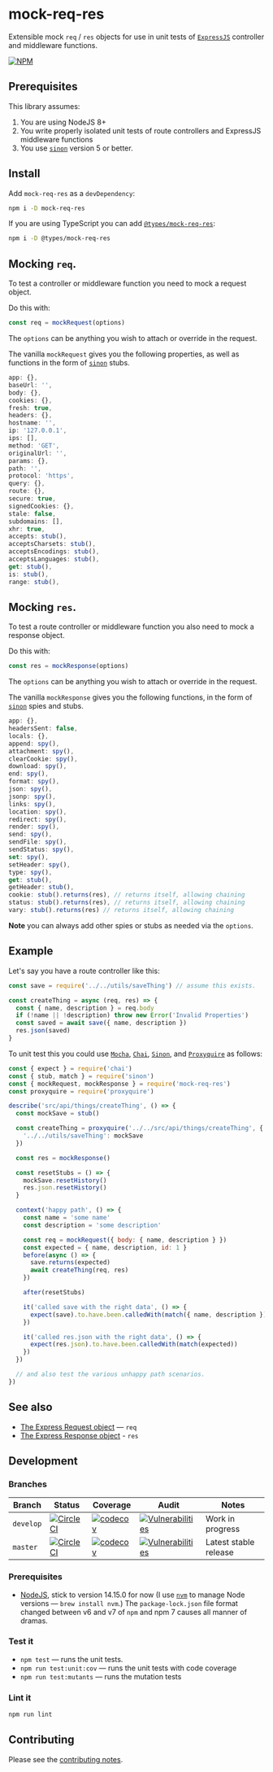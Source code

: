 # mock-req-res

Extensible mock `req` / `res` objects for use in unit tests of [`ExpressJS`](https://expressjs.com) controller and middleware functions.

[![NPM](https://nodei.co/npm/mock-req-res.png)](https://nodei.co/npm/mock-req-res/)

## Prerequisites

This library assumes:

1. You are using NodeJS 8+
2. You write properly isolated unit tests of route controllers and ExpressJS middleware functions
3. You use [`sinon`](https://sinonjs.org) version 5 or better.

## Install

Add `mock-req-res` as a `devDependency`:

```sh
npm i -D mock-req-res
```

If you are using TypeScript you can add [`@types/mock-req-res`](https://www.npmjs.com/package/@types/mock-req-res):

```sh
npm i -D @types/mock-req-res
```

## Mocking `req`.

To test a controller or middleware function you need to mock a request object.

Do this with:

```js
const req = mockRequest(options)
```

The `options` can be anything you wish to attach or override in the request.

The vanilla `mockRequest` gives you the following properties, as well as functions in the form of [`sinon`](https://sinonjs.org) stubs.

```js
app: {},
baseUrl: '',
body: {},
cookies: {},
fresh: true,
headers: {},
hostname: '',
ip: '127.0.0.1',
ips: [],
method: 'GET',
originalUrl: '',
params: {},
path: '',
protocol: 'https',
query: {},
route: {},
secure: true,
signedCookies: {},
stale: false,
subdomains: [],
xhr: true,
accepts: stub(),
acceptsCharsets: stub(),
acceptsEncodings: stub(),
acceptsLanguages: stub(),
get: stub(),
is: stub(),
range: stub(),
```

## Mocking `res`.

To test a route controller or middleware function you also need to mock a response object.

Do this with:

```js
const res = mockResponse(options)
```

The `options` can be anything you wish to attach or override in the request.

The vanilla `mockResponse` gives you the following functions, in the form of [`sinon`](https://sinonjs.org) spies and stubs.

```js
app: {},
headersSent: false,
locals: {},
append: spy(),
attachment: spy(),
clearCookie: spy(),
download: spy(),
end: spy(),
format: spy(),
json: spy(),
jsonp: spy(),
links: spy(),
location: spy(),
redirect: spy(),
render: spy(),
send: spy(),
sendFile: spy(),
sendStatus: spy(),
set: spy(),
setHeader: spy(),
type: spy(),
get: stub(),
getHeader: stub(),
cookie: stub().returns(res), // returns itself, allowing chaining
status: stub().returns(res), // returns itself, allowing chaining
vary: stub().returns(res) // returns itself, allowing chaining
```

**Note** you can always add other spies or stubs as needed via the `options`.

## Example

Let's say you have a route controller like this:

```js
const save = require('../../utils/saveThing') // assume this exists.

const createThing = async (req, res) => {
  const { name, description } = req.body
  if (!name || !description) throw new Error('Invalid Properties')
  const saved = await save({ name, description })
  res.json(saved)
}
```

To unit test this you could use [`Mocha`](https://mochajs.org), [`Chai`](http://www.chaijs.com), [`Sinon`](https://sinonjs.org), and [`Proxyquire`](https://github.com/thlorenz/proxyquire) as follows:

```js
const { expect } = require('chai')
const { stub, match } = require('sinon')
const { mockRequest, mockResponse } = require('mock-req-res')
const proxyquire = require('proxyquire')

describe('src/api/things/createThing', () => {
  const mockSave = stub()

  const createThing = proxyquire('../../src/api/things/createThing', {
    '../../utils/saveThing': mockSave
  })

  const res = mockResponse()

  const resetStubs = () => {
    mockSave.resetHistory()
    res.json.resetHistory()
  }

  context('happy path', () => {
    const name = 'some name'
    const description = 'some description'

    const req = mockRequest({ body: { name, description } })
    const expected = { name, description, id: 1 }
    before(async () => {
      save.returns(expected)
      await createThing(req, res)
    })

    after(resetStubs)

    it('called save with the right data', () => {
      expect(save).to.have.been.calledWith(match({ name, description }))
    })

    it('called res.json with the right data', () => {
      expect(res.json).to.have.been.calledWith(match(expected))
    })
  })

  // and also test the various unhappy path scenarios.
})
```

## See also

- [The Express Request object](https://expressjs.com/en/api.html#req) — `req`
- [The Express Response object](https://expressjs.com/en/api.html#res) - `res`

## Development

### Branches

<!-- prettier-ignore -->
| Branch | Status | Coverage | Audit | Notes |
| ------ | ------ | -------- | ----- | ----- |
| `develop` | [![CircleCI](https://circleci.com/gh/davesag/mock-req-res/tree/develop.svg?style=svg)](https://circleci.com/gh/davesag/mock-req-res/tree/develop) | [![codecov](https://codecov.io/gh/davesag/mock-req-res/branch/develop/graph/badge.svg)](https://codecov.io/gh/davesag/mock-req-res) | [![Vulnerabilities](https://snyk.io/test/github/davesag/mock-req-res/develop/badge.svg)](https://snyk.io/test/github/davesag/mock-req-res/develop) | Work in progress |
| `master` | [![CircleCI](https://circleci.com/gh/davesag/mock-req-res/tree/master.svg?style=svg)](https://circleci.com/gh/davesag/mock-req-res/tree/master) | [![codecov](https://codecov.io/gh/davesag/mock-req-res/branch/master/graph/badge.svg)](https://codecov.io/gh/davesag/mock-req-res) | [![Vulnerabilities](https://snyk.io/test/github/davesag/mock-req-res/master/badge.svg)](https://snyk.io/test/github/davesag/mock-req-res/master) | Latest stable release |

### Prerequisites

- [NodeJS](htps://nodejs.org), stick to version 14.15.0 for now (I use [`nvm`](https://github.com/creationix/nvm) to manage Node versions — `brew install nvm`.) The `package-lock.json` file format changed between v6 and v7 of `npm` and npm 7 causes all manner of dramas.

### Test it

- `npm test` — runs the unit tests.
- `npm run test:unit:cov` — runs the unit tests with code coverage
- `npm run test:mutants` — runs the mutation tests

### Lint it

```sh
npm run lint
```

## Contributing

Please see the [contributing notes](CONTRIBUTING.md).
